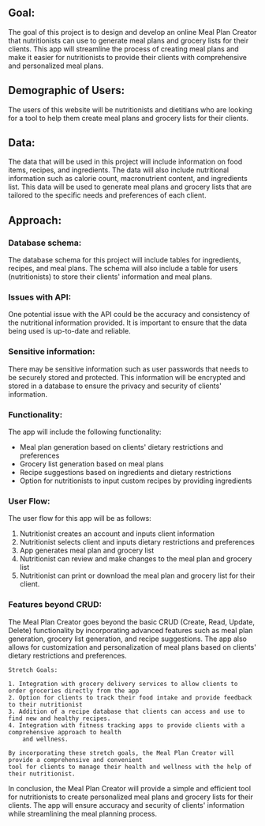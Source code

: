 ## Goal:
   
The goal of this project is to design and develop an online Meal Plan Creator that nutritionists can use to generate meal plans and grocery lists for their clients. This app will streamline the process of creating meal plans and make it easier for nutritionists to provide their clients with comprehensive and personalized meal plans.

## Demographic of Users:

The users of this website will be nutritionists and dietitians who are looking for a tool to help them create meal plans and grocery lists for their clients.

## Data:

The data that will be used in this project will include information on food items, recipes, and ingredients. The data will also include nutritional information such as calorie count, macronutrient content, and ingredients list. This data will be used to generate meal plans and grocery lists that are tailored to the specific needs and preferences of each client.

## Approach:

### Database schema:

The database schema for this project will include tables for ingredients, recipes, and meal plans. The schema will also include a table for users (nutritionists) to store their clients' information and meal plans.

### Issues with API:

One potential issue with the API could be the accuracy and consistency of the nutritional information provided. It is important to ensure that the data being used is up-to-date and reliable.

### Sensitive information:

There may be sensitive information such as user passwords that needs to be securely stored and protected. This information will be encrypted and stored in a database to ensure the privacy and security of clients' information.

### Functionality:

The app will include the following functionality:

- Meal plan generation based on clients' dietary restrictions and preferences
- Grocery list generation based on meal plans
- Recipe suggestions based on ingredients and dietary restrictions
- Option for nutritionists to input custom recipes by providing ingredients

### User Flow:

The user flow for this app will be as follows:

1. Nutritionist creates an account and inputs client information
2. Nutritionist selects client and inputs dietary restrictions and preferences
3. App generates meal plan and grocery list
4. Nutritionist can review and make changes to the meal plan and grocery list
5. Nutritionist can print or download the meal plan and grocery list for their client.

### Features beyond CRUD:

The Meal Plan Creator goes beyond the basic CRUD (Create, Read, Update, Delete) functionality by incorporating advanced features such as meal plan generation, grocery list generation, and recipe suggestions. The app also allows for customization and personalization of meal plans based on clients' dietary restrictions and preferences.

	Stretch Goals:

	1. Integration with grocery delivery services to allow clients to order groceries directly from the app
	2. Option for clients to track their food intake and provide feedback to their nutritionist
	3. Addition of a recipe database that clients can access and use to find new and healthy recipes.
	4. Integration with fitness tracking apps to provide clients with a comprehensive approach to health 
		and wellness.

	By incorporating these stretch goals, the Meal Plan Creator will provide a comprehensive and convenient 
	tool for clients to manage their health and wellness with the help of their nutritionist.

In conclusion, the Meal Plan Creator will provide a simple and efficient tool for nutritionists to create personalized meal plans and grocery lists for their clients. The app will ensure accuracy and security of clients' information while streamlining the meal planning process.

